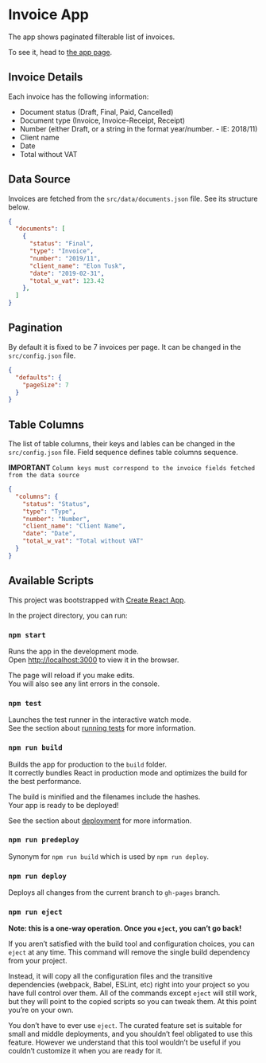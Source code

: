 # Invoice App

The app shows paginated filterable list of invoices.

To see it, head to [the app page](https://valikobird.github.io/invoice-list/).

## Invoice Details

Each invoice has the following information:

- Document status (Draft, Final, Paid, Cancelled)
- Document type (Invoice, Invoice-Receipt, Receipt)
- Number (either Draft, or a string in the format year/number. - IE: 2018/11)
- Client name
- Date
- Total without VAT

## Data Source

Invoices are fetched from the `src/data/documents.json` file. See its structure below.

```json
{
  "documents": [
    {
      "status": "Final",
      "type": "Invoice",
      "number": "2019/11",
      "client_name": "Elon Tusk",
      "date": "2019-02-31",
      "total_w_vat": 123.42
    },
  ]
}
```

## Pagination

By default it is fixed to be 7 invoices per page.
It can be changed in the `src/config.json` file.

```json
{
  "defaults": {
    "pageSize": 7
  }
}
```

## Table Columns

The list of table columns, their keys and lables can be changed in the `src/config.json` file. Field sequence defines table columns sequence.

**IMPORTANT** `Column keys must correspond to the invoice fields fetched from the data source`

```json
{
  "columns": {
    "status": "Status",
    "type": "Type",
    "number": "Number",
    "client_name": "Client Name",
    "date": "Date",
    "total_w_vat": "Total without VAT"
  }
}
```

## Available Scripts

This project was bootstrapped with [Create React App](https://github.com/facebook/create-react-app).

In the project directory, you can run:

### `npm start`

Runs the app in the development mode.\
Open [http://localhost:3000](http://localhost:3000) to view it in the browser.

The page will reload if you make edits.\
You will also see any lint errors in the console.

### `npm test`

Launches the test runner in the interactive watch mode.\
See the section about [running tests](https://facebook.github.io/create-react-app/docs/running-tests) for more information.

### `npm run build`

Builds the app for production to the `build` folder.\
It correctly bundles React in production mode and optimizes the build for the best performance.

The build is minified and the filenames include the hashes.\
Your app is ready to be deployed!

See the section about [deployment](https://facebook.github.io/create-react-app/docs/deployment) for more information.

### `npm run predeploy`

Synonym for `npm run build` which is used by `npm run deploy`.

### `npm run deploy`

Deploys all changes from the current branch to `gh-pages` branch.

### `npm run eject`

**Note: this is a one-way operation. Once you `eject`, you can’t go back!**

If you aren’t satisfied with the build tool and configuration choices, you can `eject` at any time. This command will remove the single build dependency from your project.

Instead, it will copy all the configuration files and the transitive dependencies (webpack, Babel, ESLint, etc) right into your project so you have full control over them. All of the commands except `eject` will still work, but they will point to the copied scripts so you can tweak them. At this point you’re on your own.

You don’t have to ever use `eject`. The curated feature set is suitable for small and middle deployments, and you shouldn’t feel obligated to use this feature. However we understand that this tool wouldn’t be useful if you couldn’t customize it when you are ready for it.
